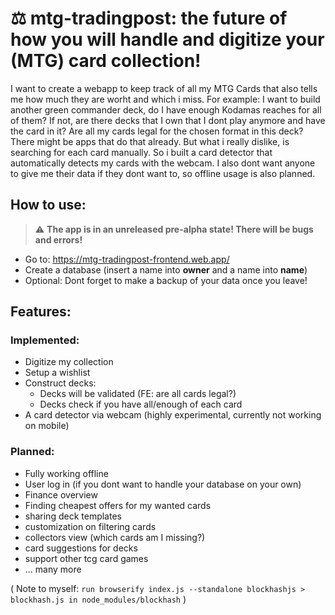# ⚖️ mtg-tradingpost: the future of how you will handle and digitize your (MTG) card collection!

I want to create a webapp to keep track of all my MTG Cards that also tells me how much they are worht and which i miss. For example: I want to build another green commander deck, do I have enough Kodamas reaches for all of them? If not, are there decks that I own that I dont play anymore and have the card in it? Are all my cards legal for the chosen format in this deck? There might be apps that do that already. But what i really dislike, is searching for each card manually. So i built a card detector that automatically detects my cards with the webcam. I also dont want anyone to give me their data if they dont want to, so offline usage is also planned.

## How to use:
> :warning: **The app is in an unreleased pre-alpha state! There will be bugs and errors!**  
- Go to: https://mtg-tradingpost-frontend.web.app/
- Create a database (insert a name into **owner** and a name into **name**)
- Optional: Dont forget to make a backup of your data once you leave!

## Features:

### Implemented:
- Digitize my collection
- Setup a wishlist
- Construct decks:
  - Decks will be validated (FE: are all cards legal?)
  - Decks check if you have all/enough of each card
- A card detector via webcam (highly experimental, currently not working on mobile)

### Planned:
- Fully working offline
- User log in (if you dont want to handle your database on your own)
- Finance overview
- Finding cheapest offers for my wanted cards
- sharing deck templates
- customization on filtering cards
- collectors view (which cards am I missing?)
- card suggestions for decks
- support other tcg card games
- ... many more

( Note to myself:
`run browserify index.js --standalone blockhashjs > blockhash.js in node_modules/blockhash`
)
